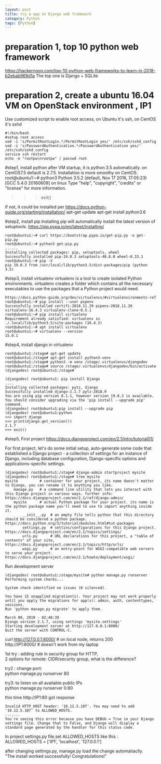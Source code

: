 ```yaml
---
layout: post
title: try a app on Django web framework 
category: Python
tags: [Python]
---
```


# preparation 1, top 10 python web framework
  https://hackernoon.com/top-10-python-web-frameworks-to-learn-in-2018-b2ebab969d1a
  The top one is  Django + SQLite

# preparation 2, create a ubuntu 16.04 VM on OpenStack environment , IP1
Use customized script to enable root access, on Ubuntu it's ssh, on CentOS it's sshd
```
#!/bin/bash
#setup root access 
sed -i 's/PermitRootLogin.*/PermitRootLogin yes/' /etc/ssh/sshd_config
sed -i 's/PasswordAuthentication.*/PasswordAuthentication yes/' /etc/ssh/sshd_config
service ssh restart
echo -e "rootpw\nrootpw" | passwd root
```

#step1, install python
after VM startup, it is python 3.5 automatically.  on CentOS7.5 default is 2.7.5. Installation is more smoothy on CentOS.   
root@ubuntu1:~# python3
Python 3.5.2 (default, Nov 17 2016, 17:05:23)
[GCC 5.4.0 20160609] on linux
Type "help", "copyright", "credits" or "license" for more information.
>>> exit()

If not, it could be installed per https://docs.python-guide.org/starting/installation/
apt-get update 
apt-get install python3.6

#step2, install pip
Installing pip will automatically install the latest version of setuptools. https://pip.pypa.io/en/latest/installing/
```
root@ubuntu1:~# curl https://bootstrap.pypa.io/get-pip.py -o get-pip.py
root@ubuntu1:~# python3 get-pip.py
......
Installing collected packages: pip, setuptools, wheel
Successfully installed pip-19.0.3 setuptools-40.8.0 wheel-0.33.1
root@ubuntu1:~# pip -V
pip 19.0.3 from /usr/local/lib/python3.5/dist-packages/pip (python 3.5)
```

#step3, install virtualenv 
virtualenv is a tool to create isolated Python environments. virtualenv creates a folder which contains all the necessary executables to use the packages that a Python project would need.
```
https://docs.python-guide.org/dev/virtualenvs/#virtualenvironments-ref
root@ubuntu1:~# pip install --user pipenv
Successfully installed certifi-2018.11.29 pipenv-2018.11.26 virtualenv-16.4.3 virtualenv-clone-0.5.1
root@ubuntu1:~# pip install virtualenv
Requirement already satisfied: virtualenv in ./.local/lib/python3.5/site-packages (16.4.3)
root@ubuntu1:~# apt install virtualenv
root@ubuntu1:~# virtualenv --version
15.0.1
```

#step4, install django in virtualenv
```
root@ubuntu1:/stage# apt-get update 
root@ubuntu1:/stage# apt-get install python3-venv
root@ubuntu1:/stage# python3 -m venv /stage/.virtualenvs/djangodev
root@ubuntu1:/stage# source /stage/.virtualenvs/djangodev/bin/activate
(djangodev) root@ubuntu1:/stage#

(djangodev) root@ubuntu1: pip install Django
....
Installing collected packages: pytz, django
Successfully installed django-2.1.7 pytz-2018.9
You are using pip version 8.1.1, however version 19.0.3 is available.
You should consider upgrading via the 'pip install --upgrade pip' command.
(djangodev) root@ubuntu1:pip install --upgrade pip
(djangodev) root@ubuntu1:python
>>> import django
>>> print(django.get_version())
2.1.7
>>> exit()

```

#step5, First project
https://docs.djangoproject.com/en/2.1/intro/tutorial01/

For first project, let's do some initial setup, auto-generate some code that established a Django project - a collection of settings for an instance of Django, including database configuration, Django-specific options and applications-specific settings.    
```
(djangodev) root@ubuntu1:/stage# django-admin startproject mysite
(djangodev) root@ubuntu1:/stage# tree mysite
mysite          # container for your project, its name doesn't matter to Django, you can rename it to anything you like. 
    manage.py   # a command line utility that lets you interact with this Django project in various ways. further info: https://docs.djangoproject.com/en/2.1/ref/django-admin/
    mysite      # actual Python package for your project. its name is the python package name you'll need to use to import anything inside it. 
        __init__.py  # an empty file tells python that this directory should be considered a python package.  https://docs.python.org/3/tutorial/modules.html#tut-packages
        settings.py  # settins/configurations for this Django project. https://docs.djangoproject.com/en/2.1/topics/settings/
        urls.py      # URL declarations for this project, a "table of contents" of your site, https://docs.djangoproject.com/en/2.1/topics/http/urls/
        wsgi.py      # an entry-point for WSGI-compatible web servers to serve your project. https://docs.djangoproject.com/en/2.1/howto/deployment/wsgi/
 ```

 Run development server
 ```
 (djangodev) root@ubuntu1:/stage/mysite# python manage.py runserver
Performing system checks...

System check identified no issues (0 silenced).

You have 15 unapplied migration(s). Your project may not work properly until you apply the migrations for app(s): admin, auth, contenttypes, sessions.
Run 'python manage.py migrate' to apply them.

March 09, 2019 - 02:48:39
Django version 2.1.7, using settings 'mysite.settings'
Starting development server at http://127.0.0.1:8000/
Quit the server with CONTROL-C.
```

curl http://127.0.0.1:8000/    # on local node,  returns 200   
http://IP1:8000/               # doesn't work from my laptop  

1st try : adding rule in security group for HTTP,     
2 options for remote:  CIDR/security group, what is the difference?   
  
try2 : change port:   
python manage.py runserver 80   
  
try3: to listen on all available public IPs  
python manage.py runserver 0:80  
  
this time http://IP1:80 got response
```
Invalid HTTP_HOST header: '10.12.5.107'. You may need to add '10.12.5.107' to ALLOWED_HOSTS.
.......
You're seeing this error because you have DEBUG = True in your Django settings file. Change that to False, and Django will display a standard page generated by the handler for this status code.
```

In project settings.py file,set ALLOWED_HOSTS like this :   
ALLOWED_HOSTS = ['IP1', 'localhost', '127.0.0.1']   

after changing settings.py, manage.py load the change automatiaclly.    
"The install worked successfully! Congratulations!"   
















